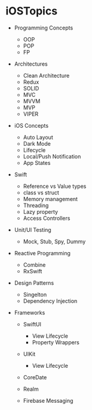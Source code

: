 # iOSTopics


- Programming Concepts
  - OOP
  - POP
  - FP
  
- Architectures
  - Clean Architecture
  - Redux
  - SOLID
  - MVC
  - MVVM
  - MVP
  - VIPER
  
- iOS Concepts
  - Auto Layout
  - Dark Mode
  - Lifecycle
  - Local/Push Notification
  - App States
  
- Swift
  - Reference vs Value types
  - class vs struct
  - Memory management
  - Threading
  - Lazy property
  - Access Controllers

- Unit/UI Testing
  - Mock, Stub, Spy, Dummy

- Reactive Programming
  - Combine
  - RxSwift
  
- Design Patterns
  - Singelton
  - Dependency Injection
  
- Frameworks
  - SwiftUI
    - View Lifecycle
    - Property Wrappers
  
  - UIKit
    - View Lifecycle
  
  - CoreDate
  - Realm
  - Firebase Messaging
